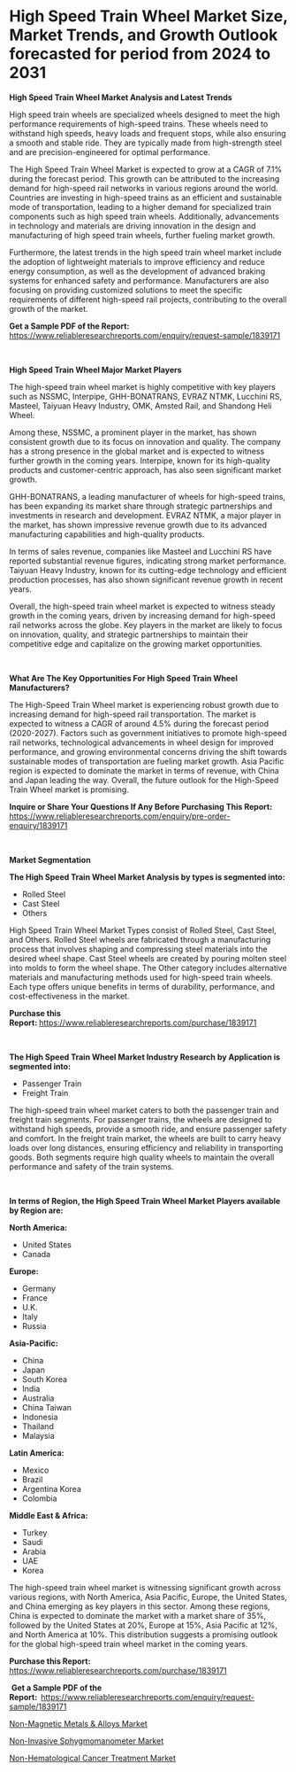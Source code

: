 <p><h1>High Speed Train Wheel Market Size, Market Trends, and Growth Outlook forecasted for period from 2024 to 2031</h1></p><p><strong>High Speed Train Wheel Market Analysis and Latest Trends</strong></p>
<p><p>High speed train wheels are specialized wheels designed to meet the high performance requirements of high-speed trains. These wheels need to withstand high speeds, heavy loads and frequent stops, while also ensuring a smooth and stable ride. They are typically made from high-strength steel and are precision-engineered for optimal performance.</p><p>The High Speed Train Wheel Market is expected to grow at a CAGR of 7.1% during the forecast period. This growth can be attributed to the increasing demand for high-speed rail networks in various regions around the world. Countries are investing in high-speed trains as an efficient and sustainable mode of transportation, leading to a higher demand for specialized train components such as high speed train wheels. Additionally, advancements in technology and materials are driving innovation in the design and manufacturing of high speed train wheels, further fueling market growth.</p><p>Furthermore, the latest trends in the high speed train wheel market include the adoption of lightweight materials to improve efficiency and reduce energy consumption, as well as the development of advanced braking systems for enhanced safety and performance. Manufacturers are also focusing on providing customized solutions to meet the specific requirements of different high-speed rail projects, contributing to the overall growth of the market.</p></p>
<p><strong>Get a Sample PDF of the Report:&nbsp;</strong> <a href="https://www.reliableresearchreports.com/enquiry/request-sample/1839171">https://www.reliableresearchreports.com/enquiry/request-sample/1839171</a></p>
<p>&nbsp;</p>
<p><strong>High Speed Train Wheel Major Market Players</strong></p>
<p><p>The high-speed train wheel market is highly competitive with key players such as NSSMC, Interpipe, GHH-BONATRANS, EVRAZ NTMK, Lucchini RS, Masteel, Taiyuan Heavy Industry, OMK, Amsted Rail, and Shandong Heli Wheel.</p><p>Among these, NSSMC, a prominent player in the market, has shown consistent growth due to its focus on innovation and quality. The company has a strong presence in the global market and is expected to witness further growth in the coming years. Interpipe, known for its high-quality products and customer-centric approach, has also seen significant market growth.</p><p>GHH-BONATRANS, a leading manufacturer of wheels for high-speed trains, has been expanding its market share through strategic partnerships and investments in research and development. EVRAZ NTMK, a major player in the market, has shown impressive revenue growth due to its advanced manufacturing capabilities and high-quality products.</p><p>In terms of sales revenue, companies like Masteel and Lucchini RS have reported substantial revenue figures, indicating strong market performance. Taiyuan Heavy Industry, known for its cutting-edge technology and efficient production processes, has also shown significant revenue growth in recent years.</p><p>Overall, the high-speed train wheel market is expected to witness steady growth in the coming years, driven by increasing demand for high-speed rail networks across the globe. Key players in the market are likely to focus on innovation, quality, and strategic partnerships to maintain their competitive edge and capitalize on the growing market opportunities.</p></p>
<p>&nbsp;</p>
<p><strong>What Are The Key Opportunities For High Speed Train Wheel Manufacturers?</strong></p>
<p><p>The High-Speed Train Wheel market is experiencing robust growth due to increasing demand for high-speed rail transportation. The market is expected to witness a CAGR of around 4.5% during the forecast period (2020-2027). Factors such as government initiatives to promote high-speed rail networks, technological advancements in wheel design for improved performance, and growing environmental concerns driving the shift towards sustainable modes of transportation are fueling market growth. Asia Pacific region is expected to dominate the market in terms of revenue, with China and Japan leading the way. Overall, the future outlook for the High-Speed Train Wheel market is promising.</p></p>
<p><strong>Inquire or Share Your Questions If Any Before Purchasing This Report:</strong> <a href="https://www.reliableresearchreports.com/enquiry/pre-order-enquiry/1839171">https://www.reliableresearchreports.com/enquiry/pre-order-enquiry/1839171</a></p>
<p>&nbsp;</p>
<p><strong>Market Segmentation</strong></p>
<p><strong>The High Speed Train Wheel Market Analysis by types is segmented into:</strong></p>
<p><ul><li>Rolled Steel</li><li>Cast Steel</li><li>Others</li></ul></p>
<p><p>High Speed Train Wheel Market Types consist of Rolled Steel, Cast Steel, and Others. Rolled Steel wheels are fabricated through a manufacturing process that involves shaping and compressing steel materials into the desired wheel shape. Cast Steel wheels are created by pouring molten steel into molds to form the wheel shape. The Other category includes alternative materials and manufacturing methods used for high-speed train wheels. Each type offers unique benefits in terms of durability, performance, and cost-effectiveness in the market.</p></p>
<p><strong>Purchase this Report:&nbsp;</strong><a href="https://www.reliableresearchreports.com/purchase/1839171">https://www.reliableresearchreports.com/purchase/1839171</a></p>
<p>&nbsp;</p>
<p><strong>The High Speed Train Wheel Market Industry Research by Application is segmented into:</strong></p>
<p><ul><li>Passenger Train</li><li>Freight Train</li></ul></p>
<p><p>The high-speed train wheel market caters to both the passenger train and freight train segments. For passenger trains, the wheels are designed to withstand high speeds, provide a smooth ride, and ensure passenger safety and comfort. In the freight train market, the wheels are built to carry heavy loads over long distances, ensuring efficiency and reliability in transporting goods. Both segments require high quality wheels to maintain the overall performance and safety of the train systems.</p></p>
<p>&nbsp;</p>
<p><strong>In terms of Region, the High Speed Train Wheel Market Players available by Region are:</strong></p>
<p>
    <p> <strong> North America: </strong>
        <ul>
            <li>United States</li>
            <li>Canada</li>
        </ul>
        </p> 
    <p> <strong> Europe: </strong>
        <ul>
            <li>Germany</li>
            <li>France</li>
            <li>U.K.</li>
            <li>Italy</li>
            <li>Russia</li>
        </ul>
        </p> 
    <p> <strong> Asia-Pacific: </strong>
        <ul>
            <li>China</li>
            <li>Japan</li>
            <li>South Korea</li>
            <li>India</li>
            <li>Australia</li>
            <li>China Taiwan</li>
            <li>Indonesia</li>
            <li>Thailand</li>
            <li>Malaysia</li>
        </ul>
        </p> 
    <p> <strong> Latin America: </strong>
        <ul>
            <li>Mexico</li>
            <li>Brazil</li>
            <li>Argentina Korea</li>
            <li>Colombia</li>
        </ul>
        </p> 
    <p> <strong> Middle East & Africa: </strong>
        <ul>
            <li>Turkey</li>
            <li>Saudi</li>
            <li>Arabia</li>
            <li>UAE</li>
            <li>Korea</li>
        </ul>
    </p>
    </p>
<p><p>The high-speed train wheel market is witnessing significant growth across various regions, with North America, Asia Pacific, Europe, the United States, and China emerging as key players in this sector. Among these regions, China is expected to dominate the market with a market share of 35%, followed by the United States at 20%, Europe at 15%, Asia Pacific at 12%, and North America at 10%. This distribution suggests a promising outlook for the global high-speed train wheel market in the coming years.</p></p>
<p><strong>Purchase this Report: </strong><a href="https://www.reliableresearchreports.com/purchase/1839171">https://www.reliableresearchreports.com/purchase/1839171</a></p>
<p>&nbsp;<strong>Get a Sample PDF of the Report:&nbsp;&nbsp;</strong><a href="https://www.reliableresearchreports.com/enquiry/request-sample/1839171">https://www.reliableresearchreports.com/enquiry/request-sample/1839171</a></p>
<p><strong></strong></p>
<p><p><a href="https://view.publitas.com/reportprime-1/non-magnetic-metals-alloys-market-research-report-provides-critical-insights-that-can-help-shape-business-development-and-investment-strategies/">Non-Magnetic Metals & Alloys Market</a></p><p><a href="https://view.publitas.com/reportprime-1/non-invasive-sphygmomanometer-market-with-the-goal-of-estimating-the-market-size-and-future-growth-potential-of-various-market-segments-based-on-component-applications-end-user-and-region/">Non-Invasive Sphygmomanometer Market</a></p><p><a href="https://view.publitas.com/reportprime-1/non-hematological-cancer-treatment-market-challenges-opportunities-and-growth-drivers-and-major-market-players-forecasted-for-period-from-2023-2030/">Non-Hematological Cancer Treatment Market</a></p></p>